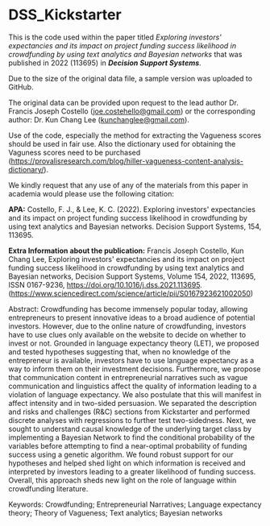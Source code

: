 # DSS_Kickstarter
This is the code used within the paper titled _Exploring investors' expectancies and its impact on project funding success likelihood in crowdfunding by using text analytics and Bayesian networks_ that was published in 2022 (113695) in _**Decision Support Systems**_.

Due to the size of the original data file, a sample version was uploaded to GitHub. 

The original data can be provided upon request to the lead author Dr. Francis Joseph Costello (joe.costehello@gmail.com) or the corresponding author: Dr. Kun Chang Lee (kunchanglee@gmail.com).

Use of the code, especially the method for extracting the Vagueness scores should be used in fair use. Also the dictionary used for obtaining the Vaguness scores need to be purchased (https://provalisresearch.com/blog/hiller-vagueness-content-analysis-dictionary/).

We kindly request that any use of any of the materials from this paper in academia would please use the following citation:

**APA:**
Costello, F. J., & Lee, K. C. (2022). Exploring investors' expectancies and its impact on project funding success likelihood in crowdfunding by using text analytics and Bayesian networks. Decision Support Systems, 154, 113695.

**Extra Information about the publication:**
Francis Joseph Costello, Kun Chang Lee,
Exploring investors' expectancies and its impact on project funding success likelihood in crowdfunding by using text analytics and Bayesian networks,
Decision Support Systems,
Volume 154,
2022,
113695,
ISSN 0167-9236,
https://doi.org/10.1016/j.dss.2021.113695.
(https://www.sciencedirect.com/science/article/pii/S0167923621002050)

Abstract: Crowdfunding has become immensely popular today, allowing entrepreneurs to present innovative ideas to a broad audience of potential investors. However, due to the online nature of crowdfunding, investors have to use clues only available on the website to decide on whether to invest or not. Grounded in language expectancy theory (LET), we proposed and tested hypotheses suggesting that, when no knowledge of the entrepreneur is available, investors have to use language expectancy as a way to inform them on their investment decisions. Furthermore, we propose that communication content in entrepreneurial narratives such as vague communication and linguistics affect the quality of information leading to a violation of language expectancy. We also postulate that this will manifest in affect intensity and in two-sided persuasion. We separated the description and risks and challenges (R&C) sections from Kickstarter and performed discrete analyses with regressions to further test two-sidedness. Next, we sought to understand causal knowledge of the underlying target class by implementing a Bayesian Network to find the conditional probability of the variables before attempting to find a near-optimal probability of funding success using a genetic algorithm. We found robust support for our hypotheses and helped shed light on which information is received and interpreted by investors leading to a greater likelihood of funding success. Overall, this approach sheds new light on the role of language within crowdfunding literature.

Keywords: Crowdfunding; Entrepreneurial Narratives; Language expectancy theory; Theory of Vagueness; Text analytics; Bayesian networks
